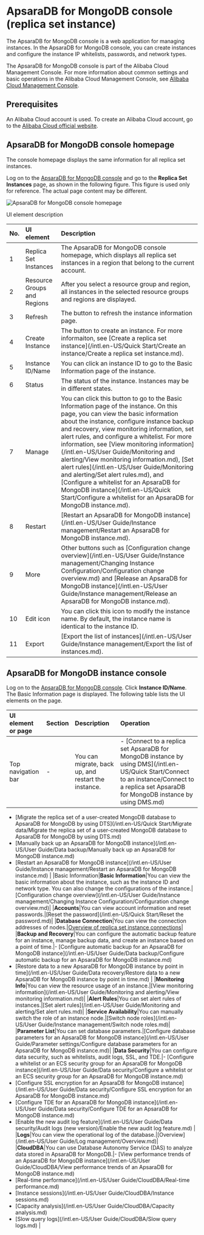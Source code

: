 # ApsaraDB for MongoDB console \(replica set instance\)

The ApsaraDB for MongoDB console is a web application for managing instances. In the ApsaraDB for MongoDB console, you can create instances and configure the instance IP whitelists, passwords, and network types.

The ApsaraDB for MongoDB console is part of the Alibaba Cloud Management Console. For more information about common settings and basic operations in the Alibaba Cloud Management Console, see [Alibaba Cloud Management Console](https://www.alibabacloud.com/help/zh/doc-detail/47605.html).

## Prerequisites

An Alibaba Cloud account is used. To create an Alibaba Cloud account, go to the [Alibaba Cloud official website](https://account.aliyun.com/register/register.htm).

## ApsaraDB for MongoDB console homepage

The console homepage displays the same information for all replica set instances.

Log on to the [ApsaraDB for MongoDB console](https://mongodb.console.aliyun.com/) and go to the **Replica Set Instances** page, as shown in the following figure. This figure is used only for reference. The actual page content may be different.

![ApsaraDB for MongoDB console homepage](https://static-aliyun-doc.oss-accelerate.aliyuncs.com/assets/img/en-US/7998026061/p13769.png)

UI element description

|No.|UI element|Description|
|:--|:---------|:----------|
|1|Replica Set Instances|The ApsaraDB for MongoDB console homepage, which displays all replica set instances in a region that belong to the current account.|
|2|Resource Groups and Regions|After you select a resource group and region, all instances in the selected resource groups and regions are displayed.|
|3|Refresh|The button to refresh the instance information page.|
|4|Create Instance|The button to create an instance. For more informaiton, see [Create a replica set instance](/intl.en-US/Quick Start/Create an instance/Create a replica set instance.md).|
|5|Instance ID/Name|You can click an instance ID to go to the Basic Information page of the instance.|
|6|Status|The status of the instance. Instances may be in different states.|
|7|Manage|You can click this button to go to the Basic Information page of the instance. On this page, you can view the basic information about the instance, configure instance backup and recovery, view monitoring information, set alert rules, and configure a whitelist. For more information, see [View monitoring information](/intl.en-US/User Guide/Monitoring and alerting/View monitoring information.md), [Set alert rules](/intl.en-US/User Guide/Monitoring and alerting/Set alert rules.md), and [Configure a whitelist for an ApsaraDB for MongoDB instance](/intl.en-US/Quick Start/Configure a whitelist for an ApsaraDB for MongoDB instance.md).|
|8|Restart|[Restart an ApsaraDB for MongoDB instance](/intl.en-US/User Guide/Instance management/Restart an ApsaraDB for MongoDB instance.md).|
|9|More|Other buttons such as [Configuration change overview](/intl.en-US/User Guide/Instance management/Changing Instance Configuration/Configuration change overview.md) and [Release an ApsaraDB for MongoDB instance](/intl.en-US/User Guide/Instance management/Release an ApsaraDB for MongoDB instance.md).|
|10|Edit icon|You can click this icon to modify the instance name. By default, the instance name is identical to the instance ID.|
|11|Export|[Export the list of instances](/intl.en-US/User Guide/Instance management/Export the list of instances.md).|

## ApsaraDB for MongoDB instance console

Log on to the [ApsaraDB for MongoDB console](https://mongodb.console.aliyun.com/). Click **Instance ID/Name**. The Basic Information page is displayed. The following table lists the UI elements on the page.

|UI element or page|Section|Description|Operation|
|:-----------------|:------|:----------|:--------|
|Top navigation bar|-|You can migrate, back up, and restart the instance.|-   [Connect to a replica set ApsaraDB for MongoDB instance by using DMS](/intl.en-US/Quick Start/Connect to an instance/Connect to a replica set ApsaraDB for MongoDB instance by using DMS.md)
-   [Migrate the replica set of a user-created MongoDB database to ApsaraDB for MongoDB by using DTS](/intl.en-US/Quick Start/Migrate data/Migrate the replica set of a user-created MongoDB database to ApsaraDB for MongoDB
         by using DTS.md)
-   [Manually back up an ApsaraDB for MongoDB instance](/intl.en-US/User Guide/Data backup/Manually back up an ApsaraDB for MongoDB instance.md)
-   [Restart an ApsaraDB for MongoDB instance](/intl.en-US/User Guide/Instance management/Restart an ApsaraDB for MongoDB instance.md) |
|Basic Information|**Basic Information**|You can view the basic information about the instance, such as the instance ID and network type. You can also change the configurations of the instance.|[Configuration change overview](/intl.en-US/User Guide/Instance management/Changing Instance Configuration/Configuration change overview.md)|
|**Accounts**|You can view account information and reset passwords.|[Reset the password](/intl.en-US/Quick Start/Reset the password.md)|
|**Database Connection**|You can view the connection addresses of nodes.|[Overview of replica set instance connections]()|
|**Backup and Recovery**|You can configure the automatic backup feature for an instance, manage backup data, and create an instance based on a point of time.|-   [Configure automatic backup for an ApsaraDB for MongoDB instance](/intl.en-US/User Guide/Data backup/Configure automatic backup for an ApsaraDB for MongoDB instance.md)
-   [Restore data to a new ApsaraDB for MongoDB instance by point in time](/intl.en-US/User Guide/Data recovery/Restore data to a new ApsaraDB for MongoDB instance by point in time.md) |
|**Monitoring Info**|You can view the resource usage of an instance.|[View monitoring information](/intl.en-US/User Guide/Monitoring and alerting/View monitoring information.md)|
|**Alert Rules**|You can set alert rules of instances.|[Set alert rules](/intl.en-US/User Guide/Monitoring and alerting/Set alert rules.md)|
|**Service Availability**|You can manually switch the role of an instance node.|[Switch node roles](/intl.en-US/User Guide/Instance management/Switch node roles.md)|
|**Parameter List**|You can set database parameters.|[Configure database parameters for an ApsaraDB for MongoDB instance](/intl.en-US/User Guide/Parameter settings/Configure database parameters for an ApsaraDB for MongoDB instance.md)|
|**Data Security**|You can configure data security, such as whitelists, audit logs, SSL, and TDE.|-   [Configure a whitelist or an ECS security group for an ApsaraDB for MongoDB instance](/intl.en-US/User Guide/Data security/Configure a whitelist or an ECS security group for an ApsaraDB for MongoDB instance.md)
-   [Configure SSL encryption for an ApsaraDB for MongoDB instance](/intl.en-US/User Guide/Data security/Configure SSL encryption for an ApsaraDB for MongoDB instance.md)
-   [Configure TDE for an ApsaraDB for MongoDB instance](/intl.en-US/User Guide/Data security/Configure TDE for an ApsaraDB for MongoDB instance.md)
-   [Enable the new audit log feature](/intl.en-US/User Guide/Data security/Audit logs (new version)/Enable the new audit log feature.md) |
|**Logs**|You can view the operational log of the database.|[Overview](/intl.en-US/User Guide/Log management/Overview.md)|
|**CloudDBA**|You can use Database Autonomy Service \(DAS\) to analyze data stored in ApsaraDB for MongoDB.|-   [View performance trends of an ApsaraDB for MongoDB instance](/intl.en-US/User Guide/CloudDBA/View performance trends of an ApsaraDB for MongoDB instance.md)
-   [Real-time performance](/intl.en-US/User Guide/CloudDBA/Real-time performance.md)
-   [Instance sessions](/intl.en-US/User Guide/CloudDBA/Instance sessions.md)
-   [Capacity analysis](/intl.en-US/User Guide/CloudDBA/Capacity analysis.md)
-   [Slow query logs](/intl.en-US/User Guide/CloudDBA/Slow query logs.md) |

